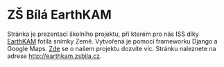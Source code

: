 # ZŠ Bílá EarthKAM
Stránka je prezentací školního projektu, při kterém pro nás ISS díky [EarthKAM](https://earthkam.org) fotila snímky Země.
Vytvořená je pomocí frameworku Django a Google Maps. [Zde](https://earthkam.pythonanywhere.com/o-projektu) se o našem projektu dozvíte víc.
Stránku naleznete na adrese http://earthkam.zsbila.cz.
